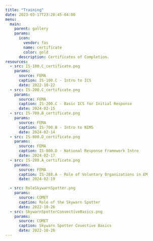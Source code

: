 ```yaml
---
title: "Training"
date: 2023-03-17T23:20:45-04:00
menu:
  main:
    parent: gallery
    params:
      icon:
        vendor: fas
        name: certificate
        color: gold
      description: Certificates of Completion.
resources:
  - src: IS-100.C_certificate.png
    params:
      source: FEMA
      caption: IS-100.C - Intro to ICS
      date: 2022-10-22
  - src: IS-200.C_certificate.png
    params:
      source: FEMA
      caption: IS-200.C - Basic ICS for Initial Response
      date: 2024-02-15
  - src: IS-700.B_certificate.png
    params:
      source: FEMA
      caption: IS-700.B - Intro to NIMS
      date: 2024-02-14
  - src: IS-800.D_certificate.png
    params:
      source: FEMA
      caption: IS-800.D - National Response Framework Intro
      date: 2024-02-17
  - src: IS-288.A_certificate.png
    params:
      source: FEMA
      caption: IS-288.A - Role of Voluntary Organizations in EM
      date: 2024-02-19

  - src: RoleSkywarnSpotter.png
    params:
      source: COMET
      caption: Role of the Skywarn Spotter
      date: 2022-10-26
  - src: SkywarnSpotterConvectiveBasics.png
    params:
      source: COMET
      caption: Skywarn Spotter Covective Basics
      date: 2022-10-26
---
```

